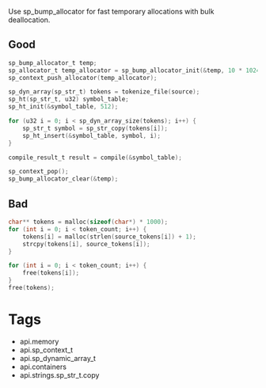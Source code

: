 Use sp_bump_allocator for fast temporary allocations with bulk deallocation.

## Good
```c
sp_bump_allocator_t temp;
sp_allocator_t temp_allocator = sp_bump_allocator_init(&temp, 10 * 1024 * 1024);
sp_context_push_allocator(temp_allocator);

sp_dyn_array(sp_str_t) tokens = tokenize_file(source);
sp_ht(sp_str_t, u32) symbol_table;
sp_ht_init(&symbol_table, 512);

for (u32 i = 0; i < sp_dyn_array_size(tokens); i++) {
    sp_str_t symbol = sp_str_copy(tokens[i]);
    sp_ht_insert(&symbol_table, symbol, i);
}

compile_result_t result = compile(&symbol_table);

sp_context_pop();
sp_bump_allocator_clear(&temp);
```

## Bad
```c
char** tokens = malloc(sizeof(char*) * 1000);
for (int i = 0; i < token_count; i++) {
    tokens[i] = malloc(strlen(source_tokens[i]) + 1);
    strcpy(tokens[i], source_tokens[i]);
}

for (int i = 0; i < token_count; i++) {
    free(tokens[i]);
}
free(tokens);
```

# Tags
- api.memory
- api.sp_context_t
- api.sp_dynamic_array_t
- api.containers
- api.strings.sp_str_t.copy
